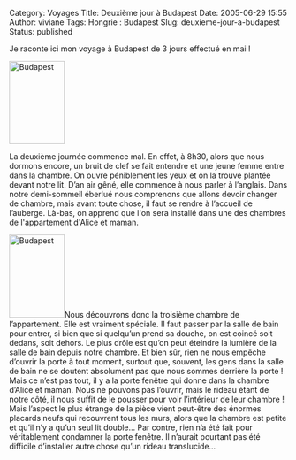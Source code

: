 Category: Voyages
Title: Deuxième jour à Budapest
Date: 2005-06-29 15:55
Author: viviane
Tags: Hongrie : Budapest
Slug: deuxieme-jour-a-budapest
Status: published

Je raconte ici mon voyage à Budapest de 3 jours effectué en mai !

<img class="aligncenter size-full wp-image-917" title="Budapest" src="http://www.viviane-voyages.com/wp-content/uploads/2005/06/11.jpg" alt="Budapest" width="100" height="150" />

La deuxième journée commence mal. En effet, à 8h30, alors que nous dormons encore, un bruit de clef se fait entendre et une jeune femme entre dans la chambre. On ouvre péniblement les yeux et on la trouve plantée devant notre lit. D’an air gêné, elle commence à nous parler à l’anglais. Dans notre demi-sommeil éberlué nous comprenons que allons devoir changer de chambre, mais avant toute chose, il faut se rendre à l’accueil de l’auberge. Là-bas, on apprend que l'on sera installé dans une des chambres de l'appartement d'Alice et maman.

<img class="alignleft size-full wp-image-918" title="Budapest" src="http://www.viviane-voyages.com/wp-content/uploads/2005/06/21.jpg" alt="Budapest" width="100" height="150" />Nous découvrons donc la troisième chambre de l’appartement. Elle est vraiment spéciale. Il faut passer par la salle de bain pour entrer, si bien que si quelqu’un prend sa douche, on est coincé soit dedans, soit dehors. Le plus drôle est qu’on peut éteindre la lumière de la salle de bain depuis notre chambre. Et bien sûr, rien ne nous empêche d’ouvrir la porte à tout moment, surtout que, souvent, les gens dans la salle de bain ne se doutent absolument pas que nous sommes derrière la porte ! Mais ce n’est pas tout, il y a la porte fenêtre qui donne dans la chambre d’Alice et maman. Nous ne pouvons pas l’ouvrir, mais le rideau étant de notre côté, il nous suffit de le pousser pour voir l’intérieur de leur chambre ! Mais l’aspect le plus étrange de la pièce vient peut-être des énormes placards neufs qui recouvrent tous les murs, alors que la chambre est petite et qu’il n’y a qu’un seul lit double… Par contre, rien n’a été fait pour véritablement condamner la porte fenêtre. Il n’aurait pourtant pas été difficile d’installer autre chose qu’un rideau translucide…